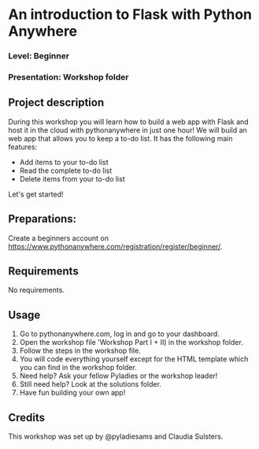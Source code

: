 
# An introduction to Flask with Python Anywhere
### Level: Beginner 
### Presentation: Workshop folder

## Project description
During this workshop you will learn how to build a web app with Flask and host it in the cloud with pythonanywhere in just one hour! We will build an web app that allows you to keep a to-do list. It has the following main features:
* Add items to your to-do list
* Read the complete to-do list
* Delete items from your to-do list

Let's get started!

## Preparations:
Create a beginners account on https://www.pythonanywhere.com/registration/register/beginner/.

## Requirements
No requirements.

## Usage
1. Go to pythonanywhere.com, log in and go to your dashboard.
2. Open the workshop file 'Workshop Part I + II) in the workshop folder. 
3. Follow the steps in the workshop file. 
4. You will code everything yourself except for the HTML template which you can find in the workshop folder.
5. Need help? Ask your fellow Pyladies or the workshop leader!
6. Still need help? Look at the solutions folder.
7. Have fun building your own app!

## Credits
This workshop was set up by @pyladiesams and Claudia Sulsters.
